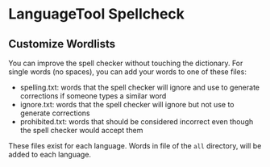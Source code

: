# LanguageTool Spellcheck

## Customize Wordlists
You can improve the spell checker without touching the dictionary. 
For single words (no spaces), you can add your words to one of these files:

* spelling.txt: words that the spell checker will ignore and use to generate corrections if someone types a similar word
* ignore.txt: words that the spell checker will ignore but not use to generate corrections
* prohibited.txt: words that should be considered incorrect even though the spell checker would accept them

These files exist for each language. 
Words in file of the `all` directory, will be added to each language.

